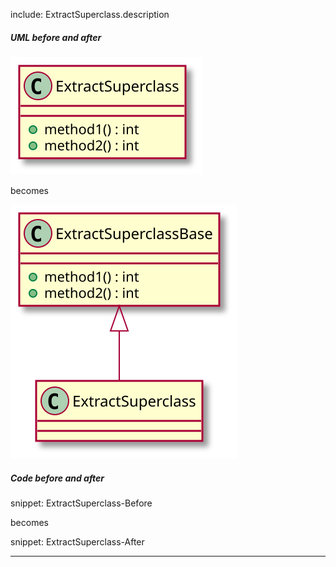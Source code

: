 
include: ExtractSuperclass.description

##### UML before and after

![ExtractSuperclass - Before](uml/Before/Extract/ExtractSuperclass.svg?raw=true)

becomes

![ExtractSuperclass - After](uml/After/Extract/ExtractSuperclass.svg?raw=true)

##### Code before and after

snippet: ExtractSuperclass-Before

becomes

snippet: ExtractSuperclass-After

-----

